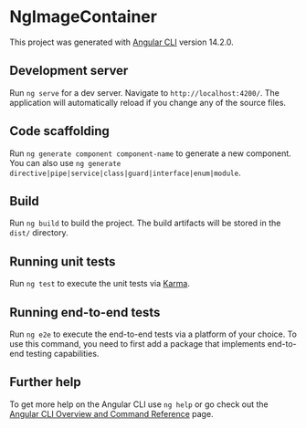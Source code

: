 # NgImageContainer

This project was generated with [Angular CLI](https://github.com/angular/angular-cli) version 14.2.0.

## Development server

Run `ng serve` for a dev server. Navigate to `http://localhost:4200/`. The application will automatically reload if you change any of the source files.

## Code scaffolding

Run `ng generate component component-name` to generate a new component. You can also use `ng generate directive|pipe|service|class|guard|interface|enum|module`.

## Build

Run `ng build` to build the project. The build artifacts will be stored in the `dist/` directory.

## Running unit tests

Run `ng test` to execute the unit tests via [Karma](https://karma-runner.github.io).

## Running end-to-end tests

Run `ng e2e` to execute the end-to-end tests via a platform of your choice. To use this command, you need to first add a package that implements end-to-end testing capabilities.

## Further help

To get more help on the Angular CLI use `ng help` or go check out the [Angular CLI Overview and Command Reference](https://angular.io/cli) page.

<!--## Usage

Here's a brief overview of the available options and features of ng-image-container:

1. [src]: Specifies the source URL of the image to be displayed.
2. [aspectRatio]: Allows you to set the aspect ratio of the image container, e.g., 16/9 for a widescreen aspect ratio.
3. [alt]: Provides alternative text for the image for accessibility purposes.

<br>

![Alt text](./assets/image.png)

![Alt text](./assets/image-1.png)
